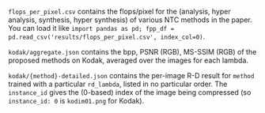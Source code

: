 `flops_per_pixel.csv` contains the flops/pixel for the (analysis, hyper analysis, synthesis, hyper synthesis) of various NTC methods in the paper.
You can load it like `import pandas as pd; fpp_df = pd.read_csv('results/flops_per_pixel.csv', index_col=0)`.

`kodak/aggregate.json` contains the bpp, PSNR (RGB), MS-SSIM (RGB) of the proposed methods on Kodak, averaged over the images for each lambda.

`kodak/{method}-detailed.json` contains the per-image R-D result for `method` trained with a particular `rd_lambda`, listed in no particular order. The `instance_id` gives the (0-based) index of the image being compressed (so `instance_id: 0` is `kodim01.png` for Kodak).

